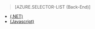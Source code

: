 ﻿> [AZURE.SELECTOR-LIST (Back-End)]
- [(.NET)](mobile-services-dotnet-backend-schedule-recurring-tasks.md)
- [(Javascript)](mobile-services-schedule-recurring-tasks.md)
